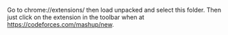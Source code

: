 Go to chrome://extensions/ then load unpacked and select this folder. Then just click on the extension in the toolbar when at https://codeforces.com/mashup/new.